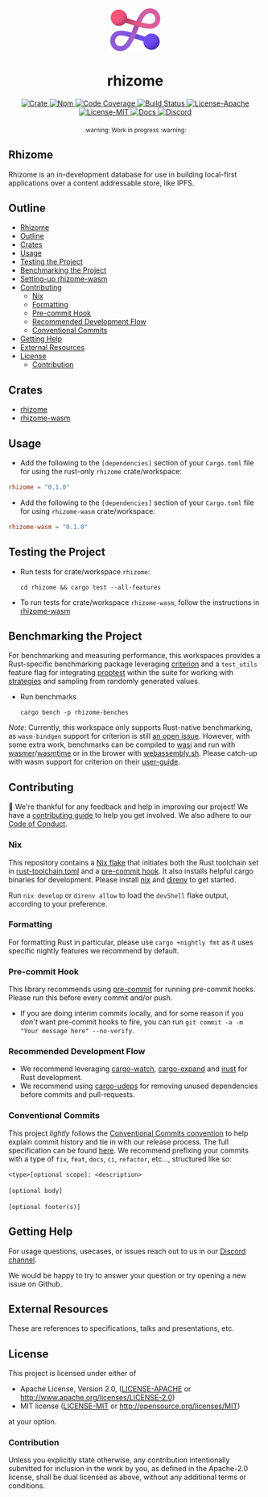 <div align="center">
  <a href="https://github.com/rhizomedb/rs-rhizome" target="_blank">
    <img src="https://github.com/fission-codes/kit/blob/main/images/logo-icon-coloured.png?raw=true" alt="Fission logo" width="100" />
  </a>

  <h1 align="center">rhizome</h1>

  <p>
    <a href="https://crates.io/crates/rhizome">
      <img src="https://img.shields.io/crates/v/rhizome?label=crates" alt="Crate">
    </a>
    <a href="https://npmjs.com/package/rhizome">
      <img src="https://img.shields.io/npm/v/rhizome" alt="Npm">
    </a>
    <a href="https://codecov.io/gh/rhizomedb/rs-rhizome">
      <img src="https://codecov.io/gh/rhizomedb/rs-rhizome/branch/main/graph/badge.svg?token=SOMETOKEN" alt="Code Coverage"/>
    </a>
    <a href="https://github.com/rhizomedb/rs-rhizome/actions?query=">
      <img src="https://github.com/rhizomedb/rs-rhizome/actions/workflows/tests_and_checks.yml/badge.svg" alt="Build Status">
    </a>
    <a href="https://github.com/rhizomedb/rs-rhizome/blob/main/LICENSE-APACHE">
      <img src="https://img.shields.io/badge/License-Apache%202.0-blue.svg" alt="License-Apache">
    </a>
    <a href="https://github.com/rhizomedb/rs-rhizome/blob/main/LICENSE-MIT">
      <img src="https://img.shields.io/badge/License-MIT-blue.svg" alt="License-MIT">
    </a>
    <a href="https://docs.rs/rhizome">
      <img src="https://img.shields.io/static/v1?label=Docs&message=docs.rs&color=blue" alt="Docs">
    </a>
    <a href="https://fission.codes/discord">
      <img src="https://img.shields.io/static/v1?label=Discord&message=join%20us!&color=mediumslateblue" alt="Discord">
    </a>
  </p>
</div>

<div align="center"><sub>:warning: Work in progress :warning:</sub></div>

## Rhizome

Rhizome is an in-development database for use in building local-first applications over a content addressable store, like IPFS.

## Outline

- [Rhizome](#rhizome)
- [Outline](#outline)
- [Crates](#crates)
- [Usage](#usage)
- [Testing the Project](#testing-the-project)
- [Benchmarking the Project](#benchmarking-the-project)
- [Setting-up rhizome-wasm](#setting-up-rhizome-wasm)
- [Contributing](#contributing)
  - [Nix](#nix)
  - [Formatting](#formatting)
  - [Pre-commit Hook](#pre-commit-hook)
  - [Recommended Development Flow](#recommended-development-flow)
  - [Conventional Commits](#conventional-commits)
- [Getting Help](#getting-help)
- [External Resources](#external-resources)
- [License](#license)
  - [Contribution](#contribution)

## Crates

- [rhizome](https://github.com/rhizomedb/rs-rhizome/tree/main/rhizome)
- [rhizome-wasm](https://github.com/rhizomedb/rs-rhizome/tree/main/)

## Usage

- Add the following to the `[dependencies]` section of your `Cargo.toml` file
  for using the rust-only `rhizome` crate/workspace:

```toml
rhizome = "0.1.0"
```

- Add the following to the `[dependencies]` section of your `Cargo.toml` file
  for using `rhizome-wasm` crate/workspace:

```toml
rhizome-wasm = "0.1.0"
```

## Testing the Project

- Run tests for crate/workspace `rhizome`:

  ```console
  cd rhizome && cargo test --all-features
  ```

- To run tests for crate/workspace `rhizome-wasm`, follow
  the instructions in [rhizome-wasm](./rhizome-wasm#testing-the-project)

## Benchmarking the Project

For benchmarking and measuring performance, this workspaces provides
a Rust-specific benchmarking package leveraging [criterion][criterion] and a
`test_utils` feature flag for integrating [proptest][proptest] within the
suite for working with [strategies][strategies] and sampling from randomly
generated values.

- Run benchmarks

  ```console
  cargo bench -p rhizome-benches
  ```

*Note*: Currently, this workspace only supports Rust-native benchmarking, as
`wasm-bindgen` support for criterion is still [an open issue][criterion-bindgen].
However, with some extra work, benchmarks can be compiled to [wasi][wasi] and
run with [wasmer][wasmer]/[wasmtime][wasmtime] or in the brower with
[webassembly.sh][wasmsh]. Please catch-up with wasm support for criterion on their
[user-guide][criterion-user-guide].

## Contributing

:balloon: We're thankful for any feedback and help in improving our project!
We have a [contributing guide](./CONTRIBUTING.md) to help you get involved. We
also adhere to our [Code of Conduct](./CODE_OF_CONDUCT.md).

### Nix
This repository contains a [Nix flake][nix-flake] that initiates both the Rust
toolchain set in [rust-toolchain.toml](./rust-toolchain.toml) and a
[pre-commit hook](#pre-commit-hook). It also installs helpful cargo binaries for
development. Please install [nix][nix] and [direnv][direnv] to get started.

Run `nix develop` or `direnv allow` to load the `devShell` flake output,
according to your preference.

### Formatting

For formatting Rust in particular, please use `cargo +nightly fmt` as it uses
specific nightly features we recommend by default.

### Pre-commit Hook

This library recommends using [pre-commit][pre-commit] for running pre-commit
hooks. Please run this before every commit and/or push.

- If you are doing interim commits locally, and for some reason if you _don't_
  want pre-commit hooks to fire, you can run
  `git commit -a -m "Your message here" --no-verify`.

### Recommended Development Flow

- We recommend leveraging [cargo-watch][cargo-watch],
  [cargo-expand][cargo-expand] and [irust][irust] for Rust development.
- We recommend using [cargo-udeps][cargo-udeps] for removing unused dependencies
  before commits and pull-requests.

### Conventional Commits

This project *lightly* follows the [Conventional Commits
convention][commit-spec-site] to help explain
commit history and tie in with our release process. The full specification
can be found [here][commit-spec]. We recommend prefixing your commits with
a type of `fix`, `feat`, `docs`, `ci`, `refactor`, etc..., structured like so:

```
<type>[optional scope]: <description>

[optional body]

[optional footer(s)]
```

## Getting Help

For usage questions, usecases, or issues reach out to us in our [Discord channel](https://fission.codes/discord).

We would be happy to try to answer your question or try opening a new issue on Github.

## External Resources

These are references to specifications, talks and presentations, etc.

## License

This project is licensed under either of

- Apache License, Version 2.0, ([LICENSE-APACHE](./LICENSE-APACHE) or http://www.apache.org/licenses/LICENSE-2.0)
- MIT license ([LICENSE-MIT](./LICENSE-MIT) or http://opensource.org/licenses/MIT)

at your option.

### Contribution

Unless you explicitly state otherwise, any contribution intentionally
submitted for inclusion in the work by you, as defined in the Apache-2.0
license, shall be dual licensed as above, without any additional terms or
conditions.


[apache]: https://www.apache.org/licenses/LICENSE-2.0
[cargo-expand]: https://github.com/dtolnay/cargo-expand
[cargo-udeps]: https://github.com/est31/cargo-udeps
[cargo-watch]: https://github.com/watchexec/cargo-watch
[commit-spec]: https://www.conventionalcommits.org/en/v1.0.0/#specification
[commit-spec-site]: https://www.conventionalcommits.org/
[criterion]: https://github.com/bheisler/criterion.rs
[criterion-bindgen]: https://github.com/bheisler/criterion.rs/issues/270
[direnv]:https://direnv.net/
[irust]: https://github.com/sigmaSd/IRust
[mit]: http://opensource.org/licenses/MIT
[nix]:https://nixos.org/download.html
[nix-flake]: https://nixos.wiki/wiki/Flakes
[node-js]: https://nodejs.dev/en/
[pre-commit]: https://pre-commit.com/
[proptest]: https://github.com/proptest-rs/proptest
[strategies]: https://docs.rs/proptest/latest/proptest/strategy/trait.Strategy.html
[criterion-user-guide]: https://github.com/bheisler/criterion.rs/blob/version-0.4/book/src/user_guide/wasi.md
[wasi]: https://wasi.dev/
[wasmer]: https://wasmer.io/
[wasmtime]: https://docs.wasmtime.dev/
[wasmsh]: https://webassembly.sh/

